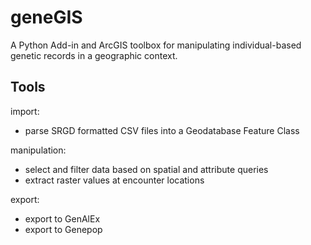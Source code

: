 geneGIS 
=======

A Python Add-in and ArcGIS toolbox for manipulating individual-based genetic records in a geographic context.


Tools
-----

import:
 - parse SRGD formatted CSV files into a Geodatabase Feature Class

manipulation:
 - select and filter data based on spatial and attribute queries
 - extract raster values at encounter locations

export:
 - export to GenAlEx
 - export to Genepop

